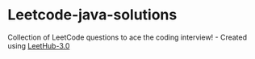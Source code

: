 # Leetcode-java-solutions
Collection of LeetCode questions to ace the coding interview! - Created using [LeetHub-3.0](https://github.com/raphaelheinz/LeetHub-3.0)
